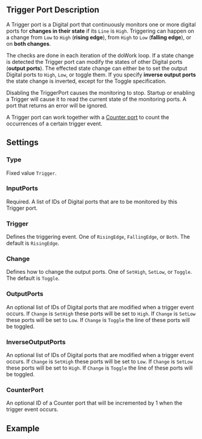 ## Trigger Port Description

A Trigger port is a Digital port that continuously monitors one or more digital ports for **changes in their state** if its `Line` is `High`. Triggering can happen on a change from `Low` to `High` (**rising edge**), from `High` to `Low` (**falling edge**), or on **both changes**.

The checks are done in each iteration of the doWork loop. If a state change is detected the Trigger port can modify the states of other Digital ports (**output ports**). The effected state change can either be to set the output Digital ports to `High`, `Low`, or toggle them. If you specify **inverse output ports** the state change is inverted, except for the Toggle specification.

Disabling the TriggerPort causes the monitoring to stop. Startup or enabling a Trigger will cause it to read the current state of the monitoring ports. A port that returns an error will be ignored.

A Trigger port can work together with a [Counter port](counter_port.md) to count the occurrences of a certain trigger event.

## Settings

### Type
Fixed value `Trigger`.

### InputPorts
Required. A list of IDs of Digital ports that are to be monitored by this Trigger port.

### Trigger
Defines the triggering event. One of `RisingEdge`, `FallingEdge`, or `Both`. The default is `RisingEdge`.

### Change
Defines how to change the output ports. One of `SetHigh`, `SetLow`, or `Toggle`. The default is `Toggle`.

### OutputPorts
An optional list of IDs of Digital ports that are modified when a trigger event occurs. If `Change` is `SetHigh` these ports will be set to `High`. If `Change` is `SetLow` these ports will be set to `Low`. If `Change` is `Toggle` the line of these ports will be toggled.   

### InverseOutputPorts
An optional list of IDs of Digital ports that are modified when a trigger event occurs. If `Change` is `SetHigh` these ports will be set to `Low`. If `Change` is `SetLow` these ports will be set to `High`. If `Change` is `Toggle` the line of these ports will be toggled.   

### CounterPort
An optional ID of a Counter port that will be incremented by 1 when the trigger event occurs.

## Example

